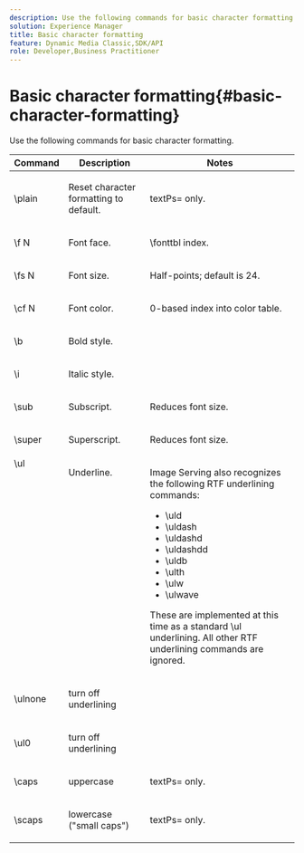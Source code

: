```yaml
---
description: Use the following commands for basic character formatting.
solution: Experience Manager
title: Basic character formatting
feature: Dynamic Media Classic,SDK/API
role: Developer,Business Practitioner
---
```


# Basic character formatting{#basic-character-formatting}

Use the following commands for basic character formatting.

<table id="table_65415B84652F4E7497299AD90AE7C191"> 
 <thead> 
  <tr> 
   <th class="entry"> Command </th> 
   <th class="entry"> Description </th> 
   <th class="entry"> Notes </th> 
  </tr> 
 </thead>
 <tbody> 
  <tr> 
   <td> <span class="codeph"> \plain </span> </td> 
   <td> <p>Reset character formatting to default. </p> </td> 
   <td> <p> <span class="codeph"> textPs= </span> only. </p> </td> 
  </tr> 
  <tr> 
   <td> <span class="codeph"> \f <span class="varname"> N </span> </span> </td> 
   <td> <p>Font face. </p> </td> 
   <td> <p> <span class="codeph"> \fonttbl </span> index. </p> </td> 
  </tr> 
  <tr> 
   <td> <span class="codeph"> \fs <span class="varname"> N </span> </span> </td> 
   <td> <p>Font size. </p> </td> 
   <td> <p>Half-points; default is 24. </p> </td> 
  </tr> 
  <tr> 
   <td> <span class="codeph"> \cf <span class="varname"> N </span> </span> </td> 
   <td> <p>Font color. </p> </td> 
   <td> <p>0-based index into color table. </p> </td> 
  </tr> 
  <tr> 
   <td> <span class="codeph"> \b </span> </td> 
   <td> <p>Bold style. </p> </td> 
   <td> <p> </p> </td> 
  </tr> 
  <tr> 
   <td> <span class="codeph"> \i </span> </td> 
   <td> <p>Italic style. </p> </td> 
   <td> <p> </p> </td> 
  </tr> 
  <tr> 
   <td> <span class="codeph"> \sub </span> </td> 
   <td> <p>Subscript. </p> </td> 
   <td> <p>Reduces font size. </p> </td> 
  </tr> 
  <tr> 
   <td> <span class="codeph"> \super </span> </td> 
   <td> <p>Superscript. </p> </td> 
   <td> <p>Reduces font size. </p> </td> 
  </tr> 
  <tr valign="top"> 
   <td> <span class="codeph"> \ul </span> </td> 
   <td> <p>Underline. </p> </td> 
   <td> <p>Image Serving also recognizes the following RTF underlining commands: </p> <p> 
     <ul id="ul_EF2077DD51F94E2E94D8F1FA661F95DE"> 
      <li id="li_F9382148CCCC4A6AB373DD96D28B71EE"> <span class="codeph"> \uld </span> </li> 
      <li id="li_141276B2082E4AD0A8C7D3BDDADD6EE2"> <span class="codeph"> \uldash </span> </li> 
      <li id="li_32CE2C69EEFE462FB21F49FF52A65B0B"> <span class="codeph"> \uldashd </span> </li> 
      <li id="li_DCF3CD4F884845A5A6B84BDD8DB3A572"> <span class="codeph"> \uldashdd </span> </li> 
      <li id="li_FDEF96CCE14D41BDB878AADCFF73068F"> <span class="codeph"> \uldb </span> </li> 
      <li id="li_482CCC6F5D8544CCA69DF2A070097ABD"> <span class="codeph"> \ulth </span> </li> 
      <li id="li_F11C79A6640B4C0684CA5D9733E49F43"> <span class="codeph"> \ulw </span> </li> 
      <li id="li_84F94D17372B4C0494A9F8AEC951C556"> <span class="codeph"> \ulwave </span> </li> 
     </ul> </p> <p>These are implemented at this time as a standard <span class="codeph"> \ul </span> underlining. All other RTF underlining commands are ignored. </p> </td> 
  </tr> 
  <tr> 
   <td> <span class="codeph"> \ulnone </span> </td> 
   <td> <p>turn off underlining </p> </td> 
   <td> <p> </p> </td> 
  </tr> 
  <tr> 
   <td> <span class="codeph"> \ul0 </span> </td> 
   <td> <p>turn off underlining </p> </td> 
   <td> <p> </p> </td> 
  </tr> 
  <tr> 
   <td> <span class="codeph"> \caps </span> </td> 
   <td> <p>uppercase </p> </td> 
   <td> <p> <span class="codeph"> textPs= </span> only. </p> </td> 
  </tr> 
  <tr> 
   <td> <span class="codeph"> \scaps </span> </td> 
   <td> <p>lowercase ("small caps") </p> </td> 
   <td> <p> <span class="codeph"> textPs= </span> only. </p> </td> 
  </tr> 
 </tbody> 
</table>


